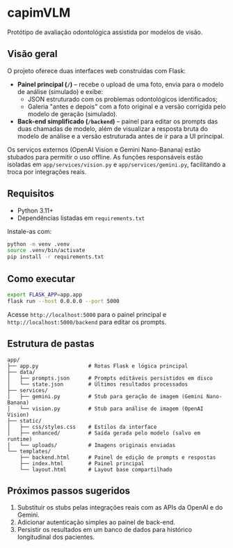 # capimVLM

Protótipo de avaliação odontológica assistida por modelos de visão.

## Visão geral

O projeto oferece duas interfaces web construídas com Flask:

- **Painel principal (`/`)** – recebe o upload de uma foto, envia para o modelo de análise (simulado) e exibe:
  - JSON estruturado com os problemas odontológicos identificados;
  - Galeria "antes e depois" com a foto original e a versão corrigida pelo modelo de geração (simulado).
- **Back-end simplificado (`/backend`)** – painel para editar os prompts das duas chamadas de modelo, além de visualizar a resposta bruta do modelo de análise e a versão estruturada antes de ir para a UI principal.

Os serviços externos (OpenAI Vision e Gemini Nano-Banana) estão stubados para permitir o uso offline. As funções responsáveis estão isoladas em `app/services/vision.py` e `app/services/gemini.py`, facilitando a troca por integrações reais.

## Requisitos

- Python 3.11+
- Dependências listadas em `requirements.txt`

Instale-as com:

```bash
python -m venv .venv
source .venv/bin/activate
pip install -r requirements.txt
```

## Como executar

```bash
export FLASK_APP=app.app
flask run --host 0.0.0.0 --port 5000
```

Acesse `http://localhost:5000` para o painel principal e `http://localhost:5000/backend` para editar os prompts.

## Estrutura de pastas

```
app/
├── app.py                # Rotas Flask e lógica principal
├── data/
│   ├── prompts.json      # Prompts editáveis persistidos em disco
│   └── state.json        # Últimos resultados processados
├── services/
│   ├── gemini.py         # Stub para geração de imagem (Gemini Nano-Banana)
│   └── vision.py         # Stub para análise de imagem (OpenAI Vision)
├── static/
│   ├── css/styles.css    # Estilos da interface
│   ├── enhanced/         # Saída gerada pelo modelo (salvo em runtime)
│   └── uploads/          # Imagens originais enviadas
└── templates/
    ├── backend.html      # Painel de edição de prompts e respostas
    ├── index.html        # Painel principal
    └── layout.html       # Layout base compartilhado
```

## Próximos passos sugeridos

1. Substituir os stubs pelas integrações reais com as APIs da OpenAI e do Gemini.
2. Adicionar autenticação simples ao painel de back-end.
3. Persistir os resultados em um banco de dados para histórico longitudinal dos pacientes.
